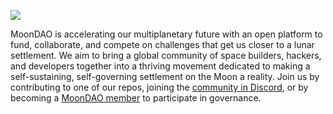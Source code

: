 [![](https://gray-main-toad-36.mypinata.cloud/ipfs/QmZDpmqsxJwk4x53DkvB3vek1nXFn4GJxGCc94fPBpicuA)](https://app.moondao.com)

MoonDAO is accelerating our multiplanetary future with an open platform to fund, collaborate, and compete on challenges that get us closer to a lunar settlement. We aim to bring a global community of space builders, hackers, and developers together into a thriving movement dedicated to making a self-sustaining, self-governing settlement on the Moon a reality. Join us by contributing to one of our repos, joining the [community in Discord](https://discord.gg/moondao), or by becoming a [MoonDAO member](https://app.moondao.com/join) to participate in governance.